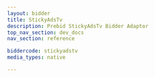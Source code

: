 ```yaml
---
layout: bidder
title: StickyAdsTv
description: Prebid StickyAdsTv Bidder Adaptor
top_nav_section: dev_docs
nav_section: reference

biddercode: stickyadstv
media_types: native

---
```

